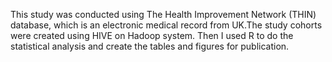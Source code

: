 This study was conducted using The Health Improvement Network (THIN) database, which is an electronic medical record from UK.The study cohorts were created using HIVE on Hadoop system.  Then I used R to do the statistical analysis and create the tables and figures for publication.

